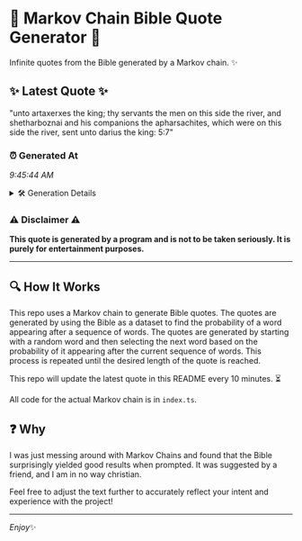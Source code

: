 # 📖 Markov Chain Bible Quote Generator 📖

Infinite quotes from the Bible generated by a Markov chain. ✨

## ✨ Latest Quote ✨
"unto artaxerxes the king; thy servants the men on this side the river, and shetharboznai and his companions the apharsachites, which were on this side the river, sent unto darius the king: 5:7"

### ⏰ Generated At
*9:45:44 AM*

<details>
    <summary>🛠️ Generation Details</summary>
    <p>
        <strong>🌱 Seed:</strong> unto<br>
        <strong>🔄 Iterations:</strong> 32<br>
        <strong>📜 Context History:</strong><br>[ unto ]: artaxerxes<br>[ unto, artaxerxes ]: the<br>[ unto, artaxerxes, the ]: king;<br>[ unto, artaxerxes, the, king; ]: thy<br>[ unto, artaxerxes, the, king;, thy ]: servants<br>[ unto, artaxerxes, the, king;, thy, servants ]: the<br>[ artaxerxes, the, king;, thy, servants, the ]: men<br>[ the, king;, thy, servants, the, men ]: on<br>[ king;, thy, servants, the, men, on ]: this<br>[ thy, servants, the, men, on, this ]: side<br>[ servants, the, men, on, this, side ]: the<br>[ the, men, on, this, side, the ]: river,<br>[ men, on, this, side, the, river, ]: and<br>[ on, this, side, the, river,, and ]: shetharboznai<br>[ this, side, the, river,, and, shetharboznai ]: and<br>[ side, the, river,, and, shetharboznai, and ]: his<br>[ the, river,, and, shetharboznai, and, his ]: companions<br>[ river,, and, shetharboznai, and, his, companions ]: the<br>[ and, shetharboznai, and, his, companions, the ]: apharsachites,<br>[ shetharboznai, and, his, companions, the, apharsachites, ]: which<br>[ and, his, companions, the, apharsachites,, which ]: were<br>[ his, companions, the, apharsachites,, which, were ]: on<br>[ companions, the, apharsachites,, which, were, on ]: this<br>[ the, apharsachites,, which, were, on, this ]: side<br>[ apharsachites,, which, were, on, this, side ]: the<br>[ which, were, on, this, side, the ]: river,<br>[ were, on, this, side, the, river, ]: sent<br>[ on, this, side, the, river,, sent ]: unto<br>[ this, side, the, river,, sent, unto ]: darius<br>[ side, the, river,, sent, unto, darius ]: the<br>[ the, river,, sent, unto, darius, the ]: king:<br>[ river,, sent, unto, darius, the, king: ]: 5:7<br>
    </p>
</details>

### ⚠️ Disclaimer ⚠️
**This quote is generated by a program and is not to be taken seriously. It is purely for entertainment purposes.**

---

## 🔍 How It Works

This repo uses a Markov chain to generate Bible quotes. The quotes are generated by using the Bible as a dataset to find the probability of a word appearing after a sequence of words. The quotes are generated by starting with a random word and then selecting the next word based on the probability of it appearing after the current sequence of words. This process is repeated until the desired length of the quote is reached.

This repo will update the latest quote in this README every 10 minutes. ⏳

All code for the actual Markov chain is in `index.ts`.

## ❓ Why

I was just messing around with Markov Chains and found that the Bible surprisingly yielded good results when prompted. 
It was suggested by a friend, and I am in no way christian.

Feel free to adjust the text further to accurately reflect your intent and experience with the project!

---

*Enjoy*✨
